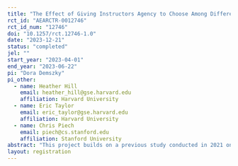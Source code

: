```yaml
---
title: "The Effect of Giving Instructors Agency to Choose Among Different Types of Automated, Natural Language Processing Based Feedback"
rct_id: "AEARCTR-0012746"
rct_id_num: "12746"
doi: "10.1257/rct.12746-1.0"
date: "2023-12-21"
status: "completed"
jel: ""
start_year: "2023-04-01"
end_year: "2023-06-22"
pi: "Dora Demszky"
pi_other:
  - name: Heather Hill
    email: heather_hill@gse.harvard.edu
    affiliation: Harvard University
  - name: Eric Taylor
    email: eric_taylor@gse.harvard.edu
    affiliation: Harvard University
  - name: Chris Piech
    email: piech@cs.stanford.edu
    affiliation: Stanford University
abstract: "This project builds on a previous study conducted in 2021 on Code in Place, a five-week-long online programming course where we found that automated feedback to instructors can improve their instruction and student satisfaction. The current study was conducted in the spring of 2023 on Code in Place, and its goal is to understand whether providing instructors agency in choosing the type of automated feedback they would like to receive influences their engagement with and impact of the feedback. Learner agency is thought to enhance engagement and improve outcomes, but few empirical studies have examined its effect in instructor learning settings. To answer this question, the study leverages both manual annotation and computational natural language processing techniques. "
layout: registration
---
```



